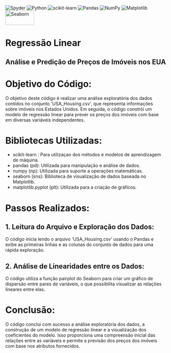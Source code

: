 ![Spyder](https://img.shields.io/badge/Spyder-838485?style=for-the-badge&logo=spyder%20ide&logoColor=maroon)
![Python](https://img.shields.io/badge/python-3670A0?style=for-the-badge&logo=python&logoColor=ffdd54)
![scikit-learn](https://img.shields.io/badge/scikit--learn-%23F7931E.svg?style=for-the-badge&logo=scikit-learn&logoColor=white)
![Pandas](https://img.shields.io/badge/pandas-%23150458.svg?style=for-the-badge&logo=pandas&logoColor=white)
![NumPy](https://img.shields.io/badge/numpy-%23013243.svg?style=for-the-badge&logo=numpy&logoColor=white)
![Matplotlib](https://img.shields.io/badge/Matplotlib-%23ffffff.svg?style=for-the-badge&logo=Matplotlib&logoColor=black)
<img src="https://seaborn.pydata.org/_static/logo-wide-lightbg.svg" alt="Seaborn" width="90" height="45">

<html>

  <h1>Regressão Linear</h1>
  <h2>Análise e Predição de Preços de Imóveis nos EUA</h2>


<body>

  <h1>Objetivo do Código:</h1>
  <p>O objetivo deste código é realizar uma análise exploratória dos dados contidos no conjunto 'USA_Housing.csv', que representa informações sobre imóveis nos Estados Unidos. Em seguida, o código constrói um modelo de regressão linear para prever os preços dos imóveis com base em diversas variáveis independentes.</p>

  <h1>Bibliotecas Utilizadas:</h1>
  <ul>
    <li>scikit-learn : Para utilizaçao dos métodos e modelos de aprendizagem de máquina.</li>
    <li>pandas (pd): Utilizada para manipulação e análise de dados.</li>
    <li>numpy (np): Utilizada para suporte a operações matemáticas.</li>
    <li>seaborn (sns): Biblioteca de visualização de dados baseada no Matplotlib.</li>
    <li>matplotlib.pyplot (plt): Utilizada para a criação de gráficos.</li>
  </ul>

  <h1>Passos Realizados:</h1>

  <h2>1. Leitura do Arquivo e Exploração dos Dados:</h2>
  <p>O código inicia lendo o arquivo 'USA_Housing.csv' usando o Pandas e exibe as primeiras linhas e as colunas do conjunto de dados para uma rápida exploração.</p>

  <h2>2. Análise de Linearidades entre os Dados:</h2>
  <p>O código utiliza a função pairplot do Seaborn para criar um gráfico de dispersão entre pares de variáveis, o que possibilita visualizar as relações lineares entre elas.</p>

  <!-- Adicionar os demais passos seguindo a estrutura do HTML -->

  <h1>Conclusão:</h1>
  <p>O código conclui com sucesso a análise exploratória dos dados, a construção de um modelo de regressão linear e a visualização dos coeficientes do modelo. Isso proporciona uma compreensão inicial das relações entre as variáveis e permite a previsão dos preços dos imóveis com base nos atributos fornecidos.</p>

</body>

</html>
